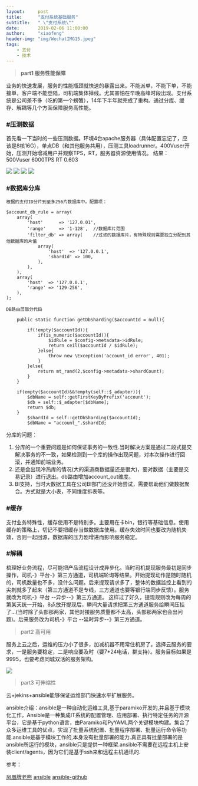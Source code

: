 ```yaml
---
layout:     post
title:      "支付系统基础服务"
subtitle:   " \"支付系统\""
date:       2019-02-06 11:00:00
author:     "xiaofeng"
header-img: "img/WechatIMG15.jpeg"
tags:
    - 支付 
    - 技术
---
```


> **part1 服务性能保障**

业务的快速发展，服务的性能瓶颈就快速的暴露出来。不能派单，不能下单，不能接单，客户端不能登陆，司机端集体掉线。尤其害怕在早晚高峰时段出现。支付系统是公司差不多（吃的第一个螃蟹），14年下半年就完成了重构。通过分库、缓存、解耦等几个方面保障服务高性能。

### #压测数据

首先看一下当时的一些压测数据。环境4台apache服务器（具体配置忘记了，应该是8核16G），单点DB（和其他服务共用），压测工具loadrunner。400Vuser开始，压测开始增减用户并观察TPS，RT，服务器资源使用情况。
结果：500Vuser 6000TPS RT 0.603


![](https://tva1.sinaimg.cn/large/00831rSTly1gdgmmfkgvqj30o0080x59.jpg)
![](https://tva1.sinaimg.cn/large/00831rSTly1gdgmmjscx1j30o006iavr.jpg)
![](https://tva1.sinaimg.cn/large/00831rSTly1gdgmmotut8j30o006qe2a.jpg)
![](https://tva1.sinaimg.cn/large/00831rSTly1gdgmo497hmj30o008wafp.jpg)

### #数据库分库
    根据的支付ID分片到至多256片数据库中。配置项：

```
$account_db_rule = array(
    array(
        'host'      => '127.0.01',
        'range'     => '1-128',  //数据库片范围
        'filter_db' => array(    //过滤的数据库片，有特殊规则需要独立分配到其他数据库的片值
            array(
                'host'  => '127.0.0.1',
                'shardId' => 100,
            ),
        ),
    ),
    array(
        'host'  => '127.0.0.1',
        'range' => '129-256',
    ),
);
```
    DB路由层部分代码

```
    public static function getDbSharding($accountId = null){
       
        if(!empty($accountId)){
            if(is_numeric($accountId)){
                $idRule = $config->metadata->idRule;
                return ceil($accountId / $idRule);
            }else{
                throw new \Exception('account_id error', 401);
            }
        }else{
            return mt_rand(2,$config->metadata->shardCount);
        }
    }

    if(empty($accountId)&&!empty(self::$_adapter)){
        $dbName = self::getFirstKeyByPrefix('account');
        $db = self::$_adapter[$dbName];
        return $db;
    }
        $shardId = self::getDbSharding($accountId);
        $dbName = "account_".$shardId;

```
分库的问题：

1. 分库的一个重要问题是如何保证事务的一致性.当时解决方案是通过二段式提交解决事务的不一致，如果检测到一个库的操作出现问题，对本次操作进行回滚，并通知前端业务。
2. 还是会出现冷热库的情况(大的渠道商数据量还是很大)，要对数据（主要是交易记录）进行退出。db路由增加account_out维度。
3. BI支持，当时大数据工具在公司BI部门还没开始尝试，需要帮助他们做数据聚合。方式就是大小表，不同维度拆表等。
    

### #缓存
支付业务特殊性，缓存使用不是特别多。主要用在卡bin，银行等基础信息。使用缓存的策略上，切记不要把缓存当做数据库使用。缓存失效时间也要改为随机失效，否则一起回源，数据库的压力剧增进而影响服务稳定。

### #解耦

梳理好业务流程，尽可能把产品流程设计成异步化。当时司机提现服务最初是同步操作，司机-》平台-》第三方通道，司机端轮询等结果。开始提现动作是随时随机的，司机数量也不多，没什么问题。后来提现请求多了，整体的数据监控上看到的尖刺就多了起来（第三方通道不是专线，三方通道也要等银行端同步反馈）。服务就改为司机-》平台 --异步--》第三方通道。
这样过了好久，提现规则改为每周的第某天统一开始，8点放开提现后，瞬间大量请求把第三方通道服务给瞬间压挂了...(当时除了头部那两家，其他对接服务质量都不太高，头部那两家也会出问题)。后来服务改为司机-》平台 --延时异步--》第三方通道。





> part2 高可用

服务上云之后，运维的压力小了很多，加减机器不用常住机房了。选择云服务的要求，一是服务要稳定，二是响应要及时（要7*24电话，群支持）。服务目标如果是9995，也要考虑同城双活的服务架构。

![](https://tva1.sinaimg.cn/large/00831rSTly1gdl1bgfqtij30kp0ogadm.jpg)

> part3 可伸缩性

云+jekins+ansible能够保证运维部门快速水平扩展服务。


ansible介绍：ansible是一种自动化运维工具,基于paramiko开发的,并且基于模块化工作，Ansible是一种集成IT系统的配置管理、应用部署、执行特定任务的开源平台，它是基于python语言，由Paramiko和PyYAML两个关键模块构建。集合了众多运维工具的优点，实现了批量系统配置、批量程序部署、批量运行命令等功能.ansible是基于模块工作的,本身没有批量部署的能力.真正具有批量部署的是ansible所运行的模块，ansible只是提供一种框架.ansible不需要在远程主机上安装client/agents，因为它们是基于ssh来和远程主机通讯的.



参考：

[凤凰牌老熊](http://doc.cocolian.cn/)
[ansible](https://www.jianshu.com/p/c82737b5485c)
[ansible-github](https://github.com/ansible/ansible)
